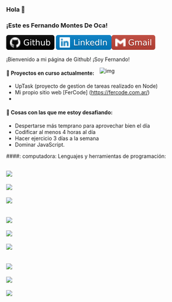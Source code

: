 ### Hola 👋 
### ¡Este es Fernando Montes De Oca!
<code></code>
[<code><img display="inline" src="-Github-000.svg"></code>](https://github.com/FerCodev)
[<code><img display="inline" src="-LinkedIn-blue.svg"></code>](https://github.com/FerCodev)[<code><img display="inline" src="-Gmail-c14438.svg"> </code>](https://github.com/FerCodev)

¡Bienvenido a mi página de Github! ¡Soy Fernando!  

<img align = "right" alt = "img" src = "" width = "50%" height = "auto" />


#### 🌱 Proyectos en curso actualmente: 
- UpTask (proyecto de gestion de tareas realizado en Node)  
- Mi propio sitio web  [FerCode] (https://fercode.com.ar/) 
- 

#### 💪 Cosas con las que me estoy desafiando:
- Despertarse más temprano para aprovechar bien el día
- Codificar al menos 4 horas al día
- Hacer ejercicio 3 días a la semana
- Dominar JavaScript.

####: computadora: Lenguajes y herramientas de programación:
<p>
	<img width = "50%" align = "right" src = "" />

<code> <img width = "10%" src = "https://www.vectorlogo.zone/logos/javascript/javascript-ar21.svg"> </code>
<code> <img width = "10%" src = "https://www.vectorlogo.zone/logos/json/json-ar21.svg"> </code>
<code> <img width = "8%" src = "https://www.vectorlogo.zone/logos/pugjs/pugjs-ar21.svg"> </code>
<br />
<code> <img width = "10%" src = "https://www.vectorlogo.zone/logos/reactjs/reactjs-ar21.svg"> </code>
<code> <img width = "10%" src = "https://www.vectorlogo.zone/logos/nodejs/nodejs-ar21.svg"> </code>
<code> <img width = "10%" src = "https://www.vectorlogo.zone/logos/npmjs/npmjs-ar21.svg"> </code>
<br />
<code> <img width = "10%" src = "https://www.vectorlogo.zone/logos/git-scm/git-scm-ar21.svg"> </code>
<code> <img width = "10%" src = "https://www.vectorlogo.zone/logos/w3_html5/w3_html5-ar21.svg"> </code>
<code> <img width = "10%" src = "https://www.vectorlogo.zone/logos/nodemonio/nodemonio-ar21.svg"> </code>
</p>